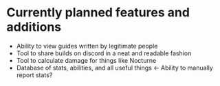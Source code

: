 # Currently planned features and additions


* Ability to view guides written by legitimate people
* Tool to share builds on discord in a neat and readable fashion
* Tool to calculate damage for things like Nocturne
* Database of stats, abilities, and all useful things <- Ability to manually report stats?